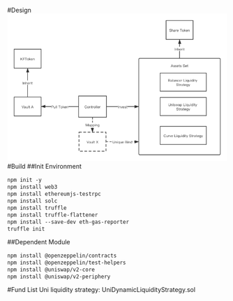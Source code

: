 #Design
![image](./assets/vault-v2.png)
#Build
##Init Environment
```
npm init -y
npm install web3
npm install ethereumjs-testrpc
npm install solc
npm install truffle
npm install truffle-flattener
npm install --save-dev eth-gas-reporter
truffle init
```

##Dependent Module
```
npm install @openzeppelin/contracts
npm install @openzeppelin/test-helpers
npm install @uniswap/v2-core
npm install @uniswap/v2-periphery
```
#Fund List
Uni liquidity strategy: UniDynamicLiquidityStrategy.sol
